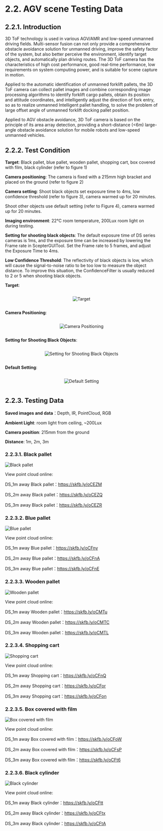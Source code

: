 # 2.2. AGV scene Testing Data

## 2.2.1. Introduction

3D ToF technology is used in various AGV/AMR and low-speed unmanned driving fields. Multi-sensor fusion can not only provide a comprehensive obstacle avoidance solution for unmanned driving, improve the safety factor of the system, but also better perceive the environment, identify target objects, and automatically plan driving routes. The 3D ToF camera has the characteristics of high cost performance, good real-time performance, low requirements on system computing power, and is suitable for scene capture in motion.

Applied to the automatic identification of unmanned forklift pallets, the 3D ToF camera can collect pallet images and combine corresponding image processing algorithms to identify forklift cargo pallets, obtain its position and attitude coordinates, and intelligently adjust the direction of fork entry, so as to realize unmanned Intelligent pallet handling, to solve the problem of large offset angle of unmanned forklift docking pallet position.

Applied to AGV obstacle avoidance, 3D ToF camera is based on the principle of its area array detection, providing a short-distance (<6m) large-angle obstacle avoidance solution for mobile robots and low-speed unmanned vehicles.

## 2.2.2. Test Condition

**Target**: Black pallet, blue pallet, wooden pallet, shopping cart, box covered with film, black cylinder (refer to figure 1)

**Camera positioning**: The camera is fixed with a 215mm high bracket and placed on the ground (refer to figure 2)

**Camera setting**: Shoot black objects set exposure time to 4ms, low confidence threshold (refer to figure 3), camera warmed up for 20 minutes.

Shoot other objects use default setting (refer to Figure 4), camera warmed up for 20 minutes.

**Imaging environment**: 22℃ room temperature, 200Lux room light on during testing.

**Setting for shooting black objects**: The default exposure time of DS series cameras is 1ms, and the exposure time can be increased by lowering the Frame rate in ScepterGUITool. Set the Frame rate to 5 frames, and adjust the Exposure Time to 4ms.

**Low Confidence Threshold**: The reflectivity of black objects is low, which will cause the signal-to-noise ratio to be too low to measure the object distance. To improve this situation, the ConfidenceFilter is usually reduced to 2 or 5 when shooting black objects.

**Target**:

<div class="center">

![Target](../../../zh-cn/ApplicationNote/DS86&87/AGV-scene-Testing-Data-asserts/01.png)

</div>

**Camera Positioning**:

<div class="center">

![Camera Positioning](<../../../zh-cn/ApplicationNote/DS86&87/AGV-scene-Testing-Data-asserts/02.png>)

</div>

**Setting for Shooting Black Objects**:

<div class="center">

![Setting for Shooting Black Objects](<../../../zh-cn/ApplicationNote/DS86&87/AGV-scene-Testing-Data-asserts/03.png>)

</div>

**Default Setting**:

<div class="center">

![Default Setting](<../../../zh-cn/ApplicationNote/DS86&87/AGV-scene-Testing-Data-asserts/04.png>)

</div>

## 2.2.3. Testing Data

**Saved images and data**：Depth, IR, PointCloud, RGB

**Ambient Light**: room light from ceiling, ~200Lux

**Camera position**: 215mm from the ground

**Distance**: 1m, 2m, 3m

### 2.2.3.1. Black pallet

![Black pallet](<../../../zh-cn/ApplicationNote/DS86&87/AGV-scene-Testing-Data-asserts/05.png>)

View point cloud online:

DS_1m away Black pallet：<https://skfb.ly/oCEZM>​

DS_2m away Black pallet：<https://skfb.ly/oCEZQ>​

DS_3m away Black pallet：<https://skfb.ly/oCEZR>​

### 2.2.3.2. Blue pallet

![Blue pallet](<../../../zh-cn/ApplicationNote/DS86&87/AGV-scene-Testing-Data-asserts/06.png>)

View point cloud online:

DS_1m away Blue pallet：<https://skfb.ly/oCFny>​

DS_2m away Blue pallet：<https://skfb.ly/oCFnA>​

DS_3m away Blue pallet：<https://skfb.ly/oCFnE>​

### 2.2.3.3. Wooden pallet

![Wooden pallet](<../../../zh-cn/ApplicationNote/DS86&87/AGV-scene-Testing-Data-asserts/07.png>)

View point cloud online:

DS_1m away Wooden pallet：<https://skfb.ly/oCMTu>​

DS_2m away Wooden pallet：<https://skfb.ly/oCMTC>​

DS_3m away Wooden pallet：<https://skfb.ly/oCMTL>​

### 2.2.3.4. Shopping cart

![Shopping cart](<../../../zh-cn/ApplicationNote/DS86&87/AGV-scene-Testing-Data-asserts/08.png>)

View point cloud online:

DS_1m away Shopping cart：<https://skfb.ly/oCFnQ>​

DS_2m away Shopping cart：<https://skfb.ly/oCFor>​

DS_3m away Shopping cart：<https://skfb.ly/oCFon>​

### 2.2.3.5. Box covered with film

![Box covered with film](<../../../zh-cn/ApplicationNote/DS86&87/AGV-scene-Testing-Data-asserts/09.png>)

View point cloud online:

DS_1m away Box covered with film：<https://skfb.ly/oCFoW>​

DS_2m away Box covered with film：<https://skfb.ly/oCFsP>​

DS_3m away Box covered with film：<https://skfb.ly/oCFt6>​

### 2.2.3.6. Black cylinder

![Black cylinder](<../../../zh-cn/ApplicationNote/DS86&87/AGV-scene-Testing-Data-asserts/10.png>)

View point cloud online:

DS_1m away Black cylinder：<https://skfb.ly/oCFtt>​

DS_2m away Black cylinder：<https://skfb.ly/oCFtx>​

DS_3m away Black cylinder：<https://skfb.ly/oCFtA>

<style>
.center
{
  width: auto;
  display: table;
  margin-left: auto;
  margin-right: auto;
}
</style>
